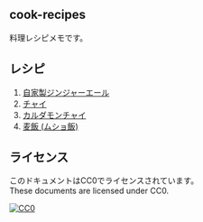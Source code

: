 cook-recipes
--

料理レシピメモです。

レシピ
--

1. [自家製ジンジャーエール](自家製ジンジャーエール.md)
1. [チャイ](チャイ.md)
1. [カルダモンチャイ](カルダモンチャイ.md)
1. [麦飯 (ムショ飯)](麦飯%20(ムショ飯).md)

ライセンス
--

このドキュメントはCC0でライセンスされています。  
These documents are licensed under CC0.

[![CC0](http://i.creativecommons.org/p/zero/1.0/88x31.png "CC0")](http://creativecommons.org/publicdomain/zero/1.0/deed.ja)
